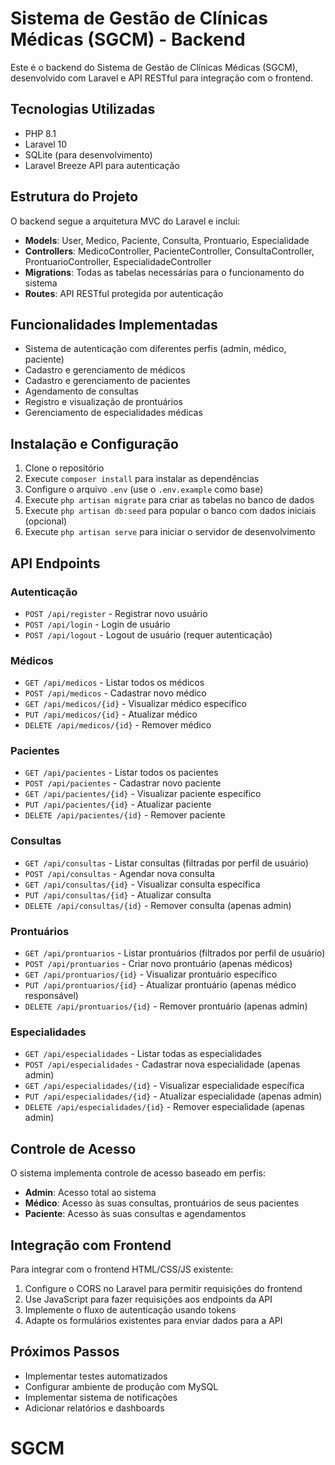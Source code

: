# Sistema de Gestão de Clínicas Médicas (SGCM) - Backend

Este é o backend do Sistema de Gestão de Clínicas Médicas (SGCM), desenvolvido com Laravel e API RESTful para integração com o frontend.

## Tecnologias Utilizadas

- PHP 8.1
- Laravel 10
- SQLite (para desenvolvimento)
- Laravel Breeze API para autenticação

## Estrutura do Projeto

O backend segue a arquitetura MVC do Laravel e inclui:

- **Models**: User, Medico, Paciente, Consulta, Prontuario, Especialidade
- **Controllers**: MedicoController, PacienteController, ConsultaController, ProntuarioController, EspecialidadeController
- **Migrations**: Todas as tabelas necessárias para o funcionamento do sistema
- **Routes**: API RESTful protegida por autenticação

## Funcionalidades Implementadas

- Sistema de autenticação com diferentes perfis (admin, médico, paciente)
- Cadastro e gerenciamento de médicos
- Cadastro e gerenciamento de pacientes
- Agendamento de consultas
- Registro e visualização de prontuários
- Gerenciamento de especialidades médicas

## Instalação e Configuração

1. Clone o repositório
2. Execute `composer install` para instalar as dependências
3. Configure o arquivo `.env` (use o `.env.example` como base)
4. Execute `php artisan migrate` para criar as tabelas no banco de dados
5. Execute `php artisan db:seed` para popular o banco com dados iniciais (opcional)
6. Execute `php artisan serve` para iniciar o servidor de desenvolvimento

## API Endpoints

### Autenticação
- `POST /api/register` - Registrar novo usuário
- `POST /api/login` - Login de usuário
- `POST /api/logout` - Logout de usuário (requer autenticação)

### Médicos
- `GET /api/medicos` - Listar todos os médicos
- `POST /api/medicos` - Cadastrar novo médico
- `GET /api/medicos/{id}` - Visualizar médico específico
- `PUT /api/medicos/{id}` - Atualizar médico
- `DELETE /api/medicos/{id}` - Remover médico

### Pacientes
- `GET /api/pacientes` - Listar todos os pacientes
- `POST /api/pacientes` - Cadastrar novo paciente
- `GET /api/pacientes/{id}` - Visualizar paciente específico
- `PUT /api/pacientes/{id}` - Atualizar paciente
- `DELETE /api/pacientes/{id}` - Remover paciente

### Consultas
- `GET /api/consultas` - Listar consultas (filtradas por perfil de usuário)
- `POST /api/consultas` - Agendar nova consulta
- `GET /api/consultas/{id}` - Visualizar consulta específica
- `PUT /api/consultas/{id}` - Atualizar consulta
- `DELETE /api/consultas/{id}` - Remover consulta (apenas admin)

### Prontuários
- `GET /api/prontuarios` - Listar prontuários (filtrados por perfil de usuário)
- `POST /api/prontuarios` - Criar novo prontuário (apenas médicos)
- `GET /api/prontuarios/{id}` - Visualizar prontuário específico
- `PUT /api/prontuarios/{id}` - Atualizar prontuário (apenas médico responsável)
- `DELETE /api/prontuarios/{id}` - Remover prontuário (apenas admin)

### Especialidades
- `GET /api/especialidades` - Listar todas as especialidades
- `POST /api/especialidades` - Cadastrar nova especialidade (apenas admin)
- `GET /api/especialidades/{id}` - Visualizar especialidade específica
- `PUT /api/especialidades/{id}` - Atualizar especialidade (apenas admin)
- `DELETE /api/especialidades/{id}` - Remover especialidade (apenas admin)

## Controle de Acesso

O sistema implementa controle de acesso baseado em perfis:

- **Admin**: Acesso total ao sistema
- **Médico**: Acesso às suas consultas, prontuários de seus pacientes
- **Paciente**: Acesso às suas consultas e agendamentos

## Integração com Frontend

Para integrar com o frontend HTML/CSS/JS existente:

1. Configure o CORS no Laravel para permitir requisições do frontend
2. Use JavaScript para fazer requisições aos endpoints da API
3. Implemente o fluxo de autenticação usando tokens
4. Adapte os formulários existentes para enviar dados para a API

## Próximos Passos

- Implementar testes automatizados
- Configurar ambiente de produção com MySQL
- Implementar sistema de notificações
- Adicionar relatórios e dashboards
# SGCM
